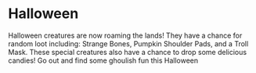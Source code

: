 # Halloween

Halloween creatures are now roaming the lands! They have a chance for random loot including: Strange Bones, Pumpkin Shoulder Pads, and a Troll Mask. These special creatures also have a chance to drop some delicious candies! Go out and find some ghoulish fun this Halloween
